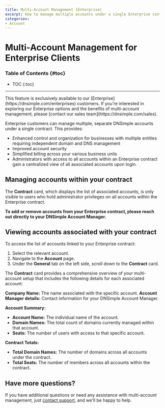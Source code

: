 ```yaml
---
title: Multi-Account Management (Enterprise)
excerpt: How to manage multiple accounts under a single Enterprise contract
categories:
- Account
---
```

# Multi-Account Management for Enterprise Clients

### Table of Contents {#toc}

* TOC
{:toc}

---
<info>
This feature is exclusively available to our [Enterprise](https://dnsimple.com/enterprises) customers. If you're interested in exploring our Enterprise options and the benefits of multi-account management, please [contact our sales team](https://dnsimple.com/sales).
</info>

Enterprise customers can manage multiple, separate DNSimple accounts under a single contract. This provides:

- Enhanced control and organization for businesses with multiple entities requiring independent domain and DNS management
- Improved account security
- Simplified billing across your various business units
- Administrators with access to all accounts within an Enterprise contract gain a centralized view of all associated accounts upon login.

## Managing accounts within your contract

The **Contract** card, which displays the list of associated accounts, is only visible to users who hold administrator privileges on all accounts within the Enterprise contract.

**To add or remove accounts from your Enterprise contract, please reach out directly to your DNSimple Account Manager.**

## Viewing accounts associated with your contract

To access the list of accounts linked to your Enterprise contract:

1.  Select the relevant account.
2.  Navigate to the **Account** page.
3.  Under the **General** tab on the left side, scroll down to the **Contract** card.

The **Contract** card provides a comprehensive overview of your multi-account setup that includes the following details for each associated account:

**Company Name:** The name associated with the specific account.
**Account Manager details:** Contact information for your DNSimple Account Manager.

**Account Summary:**

- **Account Name:** The individual name of the account.
- **Domain Names:** The total count of domains currently managed within that account.
- **Seats:** The number of users with access to that specific account.

**Contract Totals:**

- **Total Domain Names:** The number of domains across all accounts under the contract.
- **Total Seats:** The number of members across all accounts within the contract.

## Have more questions?

If you have additional questions or need any assistance with multi-account management, just [contact support](https://dnsimple.com/feedback), and we'll be happy to help. 
